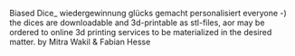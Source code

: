 Biased Dice_ wiedergewinnung glücks gemacht personalisiert everyone -) 
the dices are downloadable and 3d-printable as stl-files, aor may be ordered to online 3d printing services to be materialized in the desired matter.
by Mitra Wakil & Fabian Hesse
